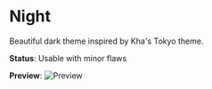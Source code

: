 # Night
Beautiful dark theme inspired by Kha's Tokyo theme.

**Status**: Usable with minor flaws

**Preview**:
![Preview](https://i.imgur.com/t5pwkVY.png)
